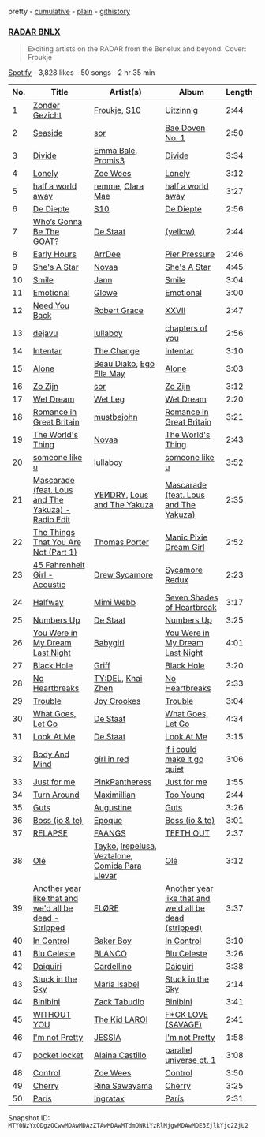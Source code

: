 pretty - [cumulative](/playlists/cumulative/37i9dQZF1DXaxwXKCsImRe.md) - [plain](/playlists/plain/37i9dQZF1DXaxwXKCsImRe) - [githistory](https://github.githistory.xyz/mackorone/spotify-playlist-archive/blob/main/playlists/plain/37i9dQZF1DXaxwXKCsImRe)

### [RADAR BNLX](https://open.spotify.com/playlist/37i9dQZF1DXaxwXKCsImRe)

> Exciting artists on the RADAR from the Benelux and beyond\. Cover: Froukje

[Spotify](https://open.spotify.com/user/spotify) - 3,828 likes - 50 songs - 2 hr 35 min

| No. | Title | Artist(s) | Album | Length |
|---|---|---|---|---|
| 1 | [Zonder Gezicht](https://open.spotify.com/track/0KAqcZyd6eiKjyneZRmePT) | [Froukje](https://open.spotify.com/artist/0uBVyPbLZRDNEBiA4fZUlp), [S10](https://open.spotify.com/artist/1zT9SWCzN45r7oVhy0VYLK) | [Uitzinnig](https://open.spotify.com/album/1uAimajt3zW6EGLIE83jnc) | 2:44 |
| 2 | [Seaside](https://open.spotify.com/track/7qNXY0nLhMoaNINklgqeWf) | [sor](https://open.spotify.com/artist/267wBt3XfmW3kdOC0JCtcO) | [Bae Doven No\. 1](https://open.spotify.com/album/6BMIKnnkgFymPqYSW9GxHH) | 2:50 |
| 3 | [Divide](https://open.spotify.com/track/6xAt3TGyEhAkWJsJggwA27) | [Emma Bale](https://open.spotify.com/artist/1vlR56ECqMAOA2mUTcTgPV), [Promis3](https://open.spotify.com/artist/67klEFn7sTV209voBTSZB8) | [Divide](https://open.spotify.com/album/06Fh29APHSqF8pQvbxYy0W) | 3:34 |
| 4 | [Lonely](https://open.spotify.com/track/6pyh4lkDS5FzWBz9y8Wu0S) | [Zoe Wees](https://open.spotify.com/artist/03d2mJXSMtuPI0nIvLnhoS) | [Lonely](https://open.spotify.com/album/7noXhmn3TF1aWpJpYH3cjw) | 3:12 |
| 5 | [half a world away](https://open.spotify.com/track/0qYSlBFBpuE61liPdMBQHW) | [remme](https://open.spotify.com/artist/2yqHVMUJy2Wxl7HVsp4Se5), [Clara Mae](https://open.spotify.com/artist/6RHKEd9dpzQ4c09x8Zdaxu) | [half a world away](https://open.spotify.com/album/25RxV46h2mPurwhtc03UC7) | 3:27 |
| 6 | [De Diepte](https://open.spotify.com/track/7uQ7e7nzbtyX87eIYHpj6Z) | [S10](https://open.spotify.com/artist/1zT9SWCzN45r7oVhy0VYLK) | [De Diepte](https://open.spotify.com/album/6XAKVt3CT7r1Zf0uiMWt7o) | 2:56 |
| 7 | [Who’s Gonna Be The GOAT?](https://open.spotify.com/track/43lovrb0yCRgUzM3CA2KNz) | [De Staat](https://open.spotify.com/artist/4rZJKub3qA5t1yYcT3qmm4) | [\(yellow\)](https://open.spotify.com/album/4OwS1arhD7iCSSDRjF28tu) | 2:44 |
| 8 | [Early Hours](https://open.spotify.com/track/3NWzA0reKxIRyXPZtBHTDB) | [ArrDee](https://open.spotify.com/artist/7m0BsF0t3K9WQFgKoPejfk) | [Pier Pressure](https://open.spotify.com/album/2acy6L0ZXAGSHoW6TIVtyW) | 2:46 |
| 9 | [She's A Star](https://open.spotify.com/track/1WTdWqP7VUEVuSrBcoAAtU) | [Novaa](https://open.spotify.com/artist/3PMqVecYp6tFBk7d7SDlPm) | [She's A Star](https://open.spotify.com/album/0q5wcUvHIgklQrc1SDam2x) | 4:45 |
| 10 | [Smile](https://open.spotify.com/track/2ApL6VOKSrkgQpReK9CNSo) | [Jann](https://open.spotify.com/artist/61mjebytLODtxAOS9ULCmb) | [Smile](https://open.spotify.com/album/0mdge9D2gBA10epxNEXjLS) | 3:04 |
| 11 | [Emotional](https://open.spotify.com/track/5KhKUkTD4F14DWQGdYtEn3) | [Glowe](https://open.spotify.com/artist/2RZUpkLcPheIJuXLexerK0) | [Emotional](https://open.spotify.com/album/4lXgI0aIpChKJEZtzS0RJM) | 3:00 |
| 12 | [Need You Back](https://open.spotify.com/track/1uISuXmnRUaftT62CBECCe) | [Robert Grace](https://open.spotify.com/artist/6W8rk6H6C3Mcj0lALuLVg1) | [XXVII](https://open.spotify.com/album/51xXwAxRCvfgWBj6GuZmlg) | 2:47 |
| 13 | [dejavu](https://open.spotify.com/track/4GwIJFFipIzqF6ZvQ9vZd7) | [lullaboy](https://open.spotify.com/artist/7zrkFhYAp6dBxsydmJkouN) | [chapters of you](https://open.spotify.com/album/18eOvYtQDGoNqP8Cnn2GF4) | 2:56 |
| 14 | [Intentar](https://open.spotify.com/track/0sXJ4xkFdaz74DlR96ExXw) | [The Change](https://open.spotify.com/artist/0zIwbOKRX5V7rdUMsjX9dK) | [Intentar](https://open.spotify.com/album/5FqUUExmHL9kEvncTI2XNn) | 3:10 |
| 15 | [Alone](https://open.spotify.com/track/3Cyp0LHyFXXpm6daHDV6oR) | [Beau Diako](https://open.spotify.com/artist/3W02sTifN8tW1bapAkS1hu), [Ego Ella May](https://open.spotify.com/artist/7ANeFdhioipksT9lqg0Ay6) | [Alone](https://open.spotify.com/album/1Gng9GvjxKFh1QrrHDcfvr) | 3:03 |
| 16 | [Zo Zijn](https://open.spotify.com/track/1q30hUyUUZyjytlKTJz4cI) | [sor](https://open.spotify.com/artist/267wBt3XfmW3kdOC0JCtcO) | [Zo Zijn](https://open.spotify.com/album/2AaXaMEDHo0ZJbvsoTmynp) | 3:12 |
| 17 | [Wet Dream](https://open.spotify.com/track/6pjJUY0O4XgrYFGf9SwD7u) | [Wet Leg](https://open.spotify.com/artist/2TwOrUcYnAlIiKmVQkkoSZ) | [Wet Dream](https://open.spotify.com/album/2EVCxBosAlVsC0d7DAJXCA) | 2:20 |
| 18 | [Romance in Great Britain](https://open.spotify.com/track/4t51Fwx665meFGj1DJwweV) | [mustbejohn](https://open.spotify.com/artist/5hgZ7PGI0EM2UfiWAIKdFc) | [Romance in Great Britain](https://open.spotify.com/album/14YzhyJwBKhmtshaBaINzQ) | 3:21 |
| 19 | [The World's Thing](https://open.spotify.com/track/7p9qrq8qPw8KA6nyLN6Ocq) | [Novaa](https://open.spotify.com/artist/3PMqVecYp6tFBk7d7SDlPm) | [The World's Thing](https://open.spotify.com/album/0orNVT4C6SfaFiplCVEvFX) | 2:43 |
| 20 | [someone like u](https://open.spotify.com/track/6BeODAFUXgrscucnq8xDAs) | [lullaboy](https://open.spotify.com/artist/7zrkFhYAp6dBxsydmJkouN) | [someone like u](https://open.spotify.com/album/5Bv3bGkyEVmF3WJXLtrCkn) | 3:52 |
| 21 | [Mascarade \(feat\. Lous and The Yakuza\) \- Radio Edit](https://open.spotify.com/track/7pCdgnXuPLIMI3MgpHMxUp) | [YEИDRY](https://open.spotify.com/artist/3Lk9AWrpD4bminO5LwmBOw), [Lous and The Yakuza](https://open.spotify.com/artist/2HPiMwJktBXqakN0hnON2R) | [Mascarade \(feat\. Lous and The Yakuza\)](https://open.spotify.com/album/6uxj1PvvdPviYBxNFYCfQS) | 2:35 |
| 22 | [The Things That You Are Not \(Part 1\)](https://open.spotify.com/track/2Lo6dinJC6pLfMRK2H0ehd) | [Thomas Porter](https://open.spotify.com/artist/1HWwfeXkUm1jrOHiI61Q6C) | [Manic Pixie Dream Girl](https://open.spotify.com/album/5coRlQYIHdjSU37K7cRC3n) | 2:52 |
| 23 | [45 Fahrenheit Girl \- Acoustic](https://open.spotify.com/track/4LNvWLzX0GFVaqNJP1cwsn) | [Drew Sycamore](https://open.spotify.com/artist/2hyMuTjcOQsuC1QV0paUBA) | [Sycamore Redux](https://open.spotify.com/album/6ZMmz3oxPCor3rI0Nrx5re) | 2:23 |
| 24 | [Halfway](https://open.spotify.com/track/3dKMVCShHl7cT4IMoxj8x0) | [Mimi Webb](https://open.spotify.com/artist/3GxKJzJK4LpsYGXQrw77wz) | [Seven Shades of Heartbreak](https://open.spotify.com/album/7kYQPT7i8PrKsTG3dsXe4r) | 3:17 |
| 25 | [Numbers Up](https://open.spotify.com/track/45vFhToZg8ABIXKAp3nggm) | [De Staat](https://open.spotify.com/artist/4rZJKub3qA5t1yYcT3qmm4) | [Numbers Up](https://open.spotify.com/album/5nV448yp33kVXzPAZ2BwwU) | 3:25 |
| 26 | [You Were in My Dream Last Night](https://open.spotify.com/track/5XdUEaXDQRaSkMT9y2FNvU) | [Babygirl](https://open.spotify.com/artist/6Y2m4AEOS9JFrsK2goyg7T) | [You Were in My Dream Last Night](https://open.spotify.com/album/0r9Qxn2RLpE6naOr0GXcJq) | 4:01 |
| 27 | [Black Hole](https://open.spotify.com/track/6xw8ld1ztoCKifwTN6uGDq) | [Griff](https://open.spotify.com/artist/5RJFJWYgtgWktosLrUDzff) | [Black Hole](https://open.spotify.com/album/0ogiikOppOfG6kkhtC5BDz) | 3:20 |
| 28 | [No Heartbreaks](https://open.spotify.com/track/5TLj0QzjflQoywGR7Sa5zS) | [TY:DEL](https://open.spotify.com/artist/2hPhnwoTrcoFeuP9pwdClH), [Khai Zhen](https://open.spotify.com/artist/3GldAoLXb21txq84tbuuuz) | [No Heartbreaks](https://open.spotify.com/album/6QzGa63zg83NsFzqZGznBz) | 2:33 |
| 29 | [Trouble](https://open.spotify.com/track/3L7HXWRZMkSR7dEi4ttJOj) | [Joy Crookes](https://open.spotify.com/artist/5XMyhVhi5ZN2pi0Qwi1zXS) | [Trouble](https://open.spotify.com/album/7arfU7Nnx72FDYB83muIRY) | 3:04 |
| 30 | [What Goes, Let Go](https://open.spotify.com/track/1T9PWBFDewu2lz6R2Obydp) | [De Staat](https://open.spotify.com/artist/4rZJKub3qA5t1yYcT3qmm4) | [What Goes, Let Go](https://open.spotify.com/album/5rIh0IGTwv2Y7m10VnJb4k) | 4:34 |
| 31 | [Look At Me](https://open.spotify.com/track/5ztdptHqHe9Jt0NzI3Powe) | [De Staat](https://open.spotify.com/artist/4rZJKub3qA5t1yYcT3qmm4) | [Look At Me](https://open.spotify.com/album/14PdkPdvr3NsCVzqKrlvkJ) | 3:15 |
| 32 | [Body And Mind](https://open.spotify.com/track/3IRooi7Z3RsocwcQblHza8) | [girl in red](https://open.spotify.com/artist/3uwAm6vQy7kWPS2bciKWx9) | [if i could make it go quiet](https://open.spotify.com/album/10nQ1u8Y1zlOb61zwZavDk) | 3:06 |
| 33 | [Just for me](https://open.spotify.com/track/6OTKVgVpVaVjhRLYizPJKA) | [PinkPantheress](https://open.spotify.com/artist/78rUTD7y6Cy67W1RVzYs7t) | [Just for me](https://open.spotify.com/album/00fcDjvEq4elj756TESO0c) | 1:55 |
| 34 | [Turn Around](https://open.spotify.com/track/2tEnmxLtnpbhuSks6aOxeL) | [Maximillian](https://open.spotify.com/artist/2Q9c6ETFOkDDTy53U7DIgr) | [Too Young](https://open.spotify.com/album/5ZfCvmBhlJhVyKFLits0lx) | 2:44 |
| 35 | [Guts](https://open.spotify.com/track/5cVBkcYGi6aiG4cnTMfN6x) | [Augustine](https://open.spotify.com/artist/1esNGCDFDiy6sKEqPhlLb4) | [Guts](https://open.spotify.com/album/6szOt2A9ABSPorygYiIKY1) | 3:26 |
| 36 | [Boss \(io & te\)](https://open.spotify.com/track/5lXDYzI9tKb6Vx6Wg1yq4a) | [Epoque](https://open.spotify.com/artist/5xNhapdkr2QQJoAkK9h67k) | [Boss \(io & te\)](https://open.spotify.com/album/6dQS4H6TAnoFx45RGVrGVy) | 3:01 |
| 37 | [RELAPSE](https://open.spotify.com/track/3SuTqS0CuFnVxC52vBArPy) | [FAANGS](https://open.spotify.com/artist/2UlXIWBLOjskz5esa7ec2j) | [TEETH OUT](https://open.spotify.com/album/6wE7d28Rxv1y1v2FSaYnW2) | 2:37 |
| 38 | [Olé](https://open.spotify.com/track/6cTSInCxBcwkxzPkPWgeZa) | [Tayko](https://open.spotify.com/artist/3TqicTPfXQLiPPZWKtHk0m), [Irepelusa](https://open.spotify.com/artist/3KaNWDYObY73SDpcZBRzuw), [Veztalone](https://open.spotify.com/artist/5KhJh3jJOH5EkZiplQLw5h), [Comida Para Llevar](https://open.spotify.com/artist/6ybUCb9uQ4fd6gtIptuaYO) | [Olé](https://open.spotify.com/album/3Hb5IQlGre1L2S6VJf3ier) | 3:12 |
| 39 | [Another year like that and we'd all be dead \- Stripped](https://open.spotify.com/track/3opGpYcaarSepS5e9Qq05g) | [FLØRE](https://open.spotify.com/artist/5aUy7Z5Q1m6f9fNp8or3sD) | [Another year like that and we'd all be dead \(stripped\)](https://open.spotify.com/album/1Ft7nREIGt0NIX7h7fW6Ef) | 3:37 |
| 40 | [In Control](https://open.spotify.com/track/5xgsrlbxfmAZR8t57ljK5t) | [Baker Boy](https://open.spotify.com/artist/6Qpa8xhGsGitz4WBf4BkpK) | [In Control](https://open.spotify.com/album/6rfcQP2rywiV6reYrP9LOJ) | 3:10 |
| 41 | [Blu Celeste](https://open.spotify.com/track/0BeXxjO6mgLDzg4xA6UheO) | [BLANCO](https://open.spotify.com/artist/1MRiIeZbc0cRuxOafDUCtH) | [Blu Celeste](https://open.spotify.com/album/7zFt7hLRPxemmlzVzg5uec) | 3:26 |
| 42 | [Daiquiri](https://open.spotify.com/track/41fg4zU6tNKqs46Z59Fihs) | [Cardellino](https://open.spotify.com/artist/7HFja6X48hWE58m3pQnGV0) | [Daiquiri](https://open.spotify.com/album/0NxNkoYvI2RWfssxRxtLKg) | 3:38 |
| 43 | [Stuck in the Sky](https://open.spotify.com/track/0PZdvrkdzVpIyVCL7KLR2r) | [María Isabel](https://open.spotify.com/artist/318bGJ7GOvMhYhkNOe5kZ5) | [Stuck in the Sky](https://open.spotify.com/album/6lRsrrPqbQaPMSR9KSzega) | 2:14 |
| 44 | [Binibini](https://open.spotify.com/track/2X5AFygz5SDYlXagyPw8kX) | [Zack Tabudlo](https://open.spotify.com/artist/67IN4cLJ7798gUapyZlmac) | [Binibini](https://open.spotify.com/album/0oJLtle44OSumLZj1WDEf0) | 3:41 |
| 45 | [WITHOUT YOU](https://open.spotify.com/track/27OeeYzk6klgBh83TSvGMA) | [The Kid LAROI](https://open.spotify.com/artist/2tIP7SsRs7vjIcLrU85W8J) | [F\*CK LOVE \(SAVAGE\)](https://open.spotify.com/album/3YjfdLdpQcVI72uKhooZst) | 2:41 |
| 46 | [I'm not Pretty](https://open.spotify.com/track/3promGTTwsn1N5D6RzaFMV) | [JESSIA](https://open.spotify.com/artist/6DdbeAeBlrYj8bNToZv4TY) | [I'm not Pretty](https://open.spotify.com/album/7kpMsNJoM5X8kntRP4OzFg) | 1:58 |
| 47 | [pocket locket](https://open.spotify.com/track/0SWVKG9dVSv0s1qdJKxp5c) | [Alaina Castillo](https://open.spotify.com/artist/0duLKMlcwhyZgqu8zSSjBp) | [parallel universe pt\. 1](https://open.spotify.com/album/4hKWAWw7dOBJvPiwghGWC5) | 3:08 |
| 48 | [Control](https://open.spotify.com/track/50Td3qilgs8BLtv8mHyT1t) | [Zoe Wees](https://open.spotify.com/artist/03d2mJXSMtuPI0nIvLnhoS) | [Control](https://open.spotify.com/album/4w177LbRYa3z07NifGptFp) | 3:50 |
| 49 | [Cherry](https://open.spotify.com/track/36RGU7buus2UUtrPZ78hkR) | [Rina Sawayama](https://open.spotify.com/artist/2KEqzdPS7M5YwGmiuPTdr5) | [Cherry](https://open.spotify.com/album/07wf8AuTUtfUR9MlopkRBM) | 3:25 |
| 50 | [París](https://open.spotify.com/track/4bF2y8rR7GUjrd5LNEvej3) | [Ingratax](https://open.spotify.com/artist/62YF0FglEltB3CnVIjoko8) | [París](https://open.spotify.com/album/6Ktv94u6eUIZBiUiBwOADD) | 2:31 |

Snapshot ID: `MTY0NzYxODgzOCwwMDAwMDAzZTAwMDAwMTdmOWRiYzRlMjgwMDAwMDE3ZjlkYjc2ZjU2`
